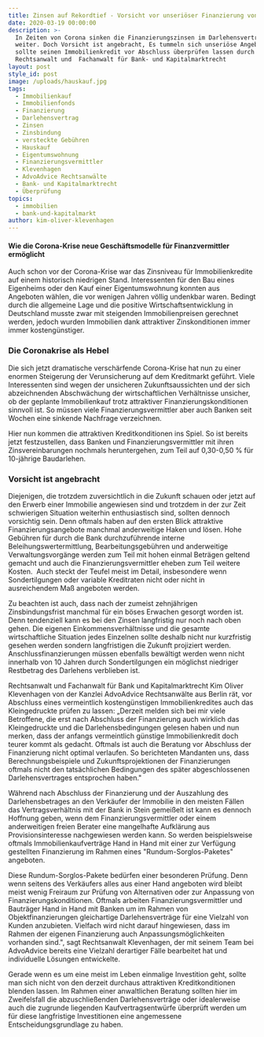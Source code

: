 ```yaml
---
title: Zinsen auf Rekordtief - Vorsicht vor unseriöser Finanzierung von Immobilienn
date: 2020-03-19 00:00:00
description: >-
  In Zeiten von Corona sinken die Finanzierungszinsen im Darlehensvertrag stetig
  weiter. Doch Vorsicht ist angebracht, Es tummeln sich unseriöse Angebote. Man
  sollte seinen Immobilienkredit vor Abschluss überprüfen lassen durch einen
  Rechtsanwalt und  Fachanwalt für Bank- und Kapitalmarktrecht
layout: post
style_id: post
image: /uploads/hauskauf.jpg
tags:
  - Immobilienkauf
  - Immobilienfonds
  - Finanzierung
  - Darlehensvertrag
  - Zinsen
  - Zinsbindung
  - versteckte Gebühren
  - Hauskauf
  - Eigentumswohnung
  - Finanzierungsvermittler
  - Klevenhagen
  - AdvoAdvice Rechtsanwälte
  - Bank- und Kapitalmarktrecht
  - Überprüfung
topics:
  - immobilien
  - bank-und-kapitalmarkt
author: kim-oliver-klevenhagen
---
```


#### Wie die Corona-Krise neue Geschäftsmodelle für Finanzvermittler ermöglicht

Auch schon vor der Corona-Krise war das Zinsniveau für Immobilienkredite auf einem historisch niedrigen Stand. Interessenten für den Bau eines Eigenheims oder den Kauf einer Eigentumswohnung konnten aus Angeboten wählen, die vor wenigen Jahren völlig undenkbar waren. Bedingt durch die allgemeine Lage und die positive Wirtschaftsentwicklung in Deutschland musste zwar mit steigenden Immobilienpreisen gerechnet werden, jedoch wurden Immobilien dank attraktiver Zinskonditionen immer immer kostengünstiger.

### Die Coronakrise als Hebel

Die sich jetzt dramatische verschärfende Corona-Krise hat nun zu einer enormen Steigerung der Verunsicherung auf dem Kreditmarkt geführt. Viele Interessenten sind wegen der unsicheren Zukunftsaussichten und der sich abzeichnenden Abschwächung der wirtschaftlichen Verhältnisse unsicher, ob der geplante Immobilienkauf trotz attraktiver Finanzierungskonditionen sinnvoll ist. So müssen viele Finanzierungsvermittler aber auch Banken seit Wochen eine sinkende Nachfrage verzeichnen.

Hier nun kommen die attraktiven Kreditkonditionen ins Spiel. So ist bereits jetzt festzustellen, dass Banken und Finanzierungsvermittler mit ihren Zinsvereinbarungen nochmals heruntergehen, zum Teil auf 0,30-0,50 % für 10-jährige Baudarlehen.

### Vorsicht ist angebracht

Diejenigen, die trotzdem zuversichtlich in die Zukunft schauen oder jetzt auf den Erwerb einer Immobilie angewiesen sind und trotzdem in der zur Zeit schwierigen Situation weiterhin enthusiastisch sind, sollten dennoch vorsichtig sein. Denn oftmals haben auf den ersten Blick attraktive Finanzierungsangebote manchmal anderweitige Haken und lösen. Hohe Gebühren für durch die Bank durchzuführende interne Beleihungswertermittlung, Bearbeitungsgebühren und anderweitige Verwaltungsvorgänge werden zum Teil mit hohen einmal Beträgen geltend gemacht und auch die Finanzierungsvermittler eheben zum Teil weitere Kosten. &nbsp;Auch steckt der Teufel meist im Detail, insbesondere wenn Sondertilgungen oder variable Kreditraten nicht oder nicht in ausreichendem Ma&szlig; angeboten werden.

Zu beachten ist auch, dass nach der zumeist zehnjährigen Zinsbindungsfrist manchmal für ein böses Erwachen gesorgt worden ist. Denn tendenziell kann es bei den Zinsen langfristig nur noch nach oben gehen. Die eigenen Einkommensverhältnisse und die gesamte wirtschaftliche Situation jedes Einzelnen sollte deshalb nicht nur kurzfristig gesehen werden sondern langfristigen die Zukunft projiziert werden. Anschlussfinanzierungen müssen ebenfalls bewältigt werden wenn nicht innerhalb von 10 Jahren durch Sondertilgungen ein möglichst niedriger Restbetrag des Darlehens verblieben ist.

Rechtsanwalt und Fachanwalt für Bank und Kapitalmarktrecht Kim Oliver Klevenhagen von der Kanzlei AdvoAdvice Rechtsanwälte aus Berlin rät, vor Abschluss eines vermeintlich kostengünstigen Immobilienkredites auch das Kleingedruckte prüfen zu lassen: „Derzeit melden sich bei mir viele Betroffene, die erst nach Abschluss der Finanzierung auch wirklich das Kleingedruckte und die Darlehensbedingungen gelesen haben und nun merken, dass der anfangs vermeintlich günstige Immobilienkredit doch teurer kommt als gedacht. Oftmals ist auch die Beratung vor Abschluss der Finanzierung nicht optimal verlaufen. So berichteten Mandanten uns, dass Berechnungsbeispiele und Zukunftsprojektionen der Finanzierungen oftmals nicht den tatsächlichen Bedingungen des später abgeschlossenen Darlehensvertrages entsprochen haben."

Während nach Abschluss der Finanzierung und der Auszahlung des Darlehensbetrages an den Verkäufer der Immobilie in den meisten Fällen das Vertragsverhältnis mit der Bank in Stein gemei&szlig;elt ist kann es dennoch Hoffnung geben, wenn dem Finanzierungsvermittler oder einem anderweitigen freien Berater eine mangelhafte Aufklärung aus Provisionsinteresse nachgewiesen werden kann. So werden beispielsweise oftmals Immobilienkaufverträge Hand in Hand mit einer zur Verfügung gestellten Finanzierung im Rahmen eines "Rundum-Sorglos-Paketes" angeboten.

Diese Rundum-Sorglos-Pakete bedürfen einer besonderen Prüfung. Denn wenn seitens des Verkäufers alles aus einer Hand angeboten wird bleibt meist wenig Freiraum zur Prüfung von Alternativen oder zur Anpassung von Finanzierungskonditionen. Oftmals arbeiten Finanzierungsvermittler und Bauträger Hand in Hand mit Banken um im Rahmen von Objektfinanzierungen gleichartige Darlehensverträge für eine Vielzahl von Kunden anzubieten. Vielfach wird nicht darauf hingewiesen, dass im Rahmen der eigenen Finanzierung auch Anpassungsmöglichkeiten vorhanden sind.", sagt Rechtsanwalt Klevenhagen, der mit seinem Team bei AdvoAdvice bereits eine Vielzahl derartiger Fälle bearbeitet hat und individuelle Lösungen entwickelte.

Gerade wenn es um eine meist im Leben einmalige Investition geht, sollte man sich nicht von den derzeit durchaus attraktiven Kreditkonditionen blenden lassen. Im Rahmen einer anwaltlichen Beratung sollten hier im Zweifelsfall die abzuschlie&szlig;enden Darlehensverträge oder idealerweise auch die zugrunde liegenden Kaufvertragsentwürfe überprüft werden um für diese langfristige Investitionen eine angemessene Entscheidungsgrundlage zu haben.<br>&nbsp;